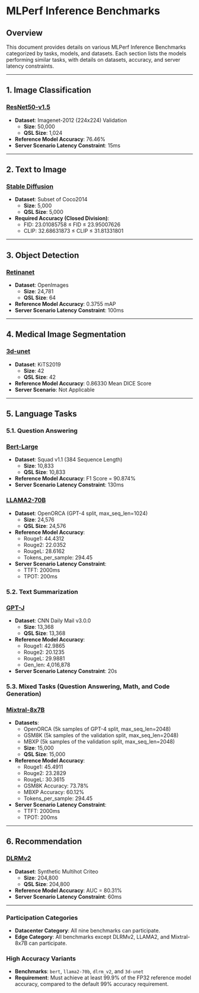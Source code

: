 # MLPerf Inference Benchmarks

## Overview
This document provides details on various MLPerf Inference Benchmarks categorized by tasks, models, and datasets. Each section lists the models performing similar tasks, with details on datasets, accuracy, and server latency constraints.

---

## 1. Image Classification
### [ResNet50-v1.5](image_classification/resnet50.md)
- **Dataset**: Imagenet-2012 (224x224) Validation
  - **Size**: 50,000
  - **QSL Size**: 1,024
- **Reference Model Accuracy**: 76.46%
- **Server Scenario Latency Constraint**: 15ms

---

## 2. Text to Image
### [Stable Diffusion](text_to_image/sdxl.md)
- **Dataset**: Subset of Coco2014
  - **Size**: 5,000
  - **QSL Size**: 5,000
- **Required Accuracy (Closed Division)**:
  - FID: 23.01085758 ≤ FID ≤ 23.95007626
  - CLIP: 32.68631873 ≤ CLIP ≤ 31.81331801

---

## 3. Object Detection
### [Retinanet](object_detection/retinanet.md)
- **Dataset**: OpenImages
  - **Size**: 24,781
  - **QSL Size**: 64
- **Reference Model Accuracy**: 0.3755 mAP
- **Server Scenario Latency Constraint**: 100ms

---

## 4. Medical Image Segmentation
### [3d-unet](medical_imaging/3d-unet.md)
- **Dataset**: KiTS2019
  - **Size**: 42
  - **QSL Size**: 42
- **Reference Model Accuracy**: 0.86330 Mean DICE Score
- **Server Scenario**: Not Applicable

---

## 5. Language Tasks

### 5.1. Question Answering

### [Bert-Large](language/bert.md)
- **Dataset**: Squad v1.1 (384 Sequence Length)
  - **Size**: 10,833
  - **QSL Size**: 10,833
- **Reference Model Accuracy**: F1 Score = 90.874%
- **Server Scenario Latency Constraint**: 130ms

### [LLAMA2-70B](language/llama2-70b.md)
- **Dataset**: OpenORCA (GPT-4 split, max_seq_len=1024)
  - **Size**: 24,576
  - **QSL Size**: 24,576
- **Reference Model Accuracy**:
  - Rouge1: 44.4312
  - Rouge2: 22.0352
  - RougeL: 28.6162
  - Tokens_per_sample: 294.45
- **Server Scenario Latency Constraint**:
  - TTFT: 2000ms
  - TPOT: 200ms

### 5.2. Text Summarization

### [GPT-J](language/gpt-j.md)
- **Dataset**: CNN Daily Mail v3.0.0
  - **Size**: 13,368
  - **QSL Size**: 13,368
- **Reference Model Accuracy**:
  - Rouge1: 42.9865
  - Rouge2: 20.1235
  - RougeL: 29.9881
  - Gen_len: 4,016,878
- **Server Scenario Latency Constraint**: 20s

### 5.3. Mixed Tasks (Question Answering, Math, and Code Generation)

### [Mixtral-8x7B](language/mixtral-8x7b.md)
- **Datasets**:
  - OpenORCA (5k samples of GPT-4 split, max_seq_len=2048)
  - GSM8K (5k samples of the validation split, max_seq_len=2048)
  - MBXP (5k samples of the validation split, max_seq_len=2048)
  - **Size**: 15,000
  - **QSL Size**: 15,000
- **Reference Model Accuracy**:
  - Rouge1: 45.4911
  - Rouge2: 23.2829
  - RougeL: 30.3615
  - GSM8K Accuracy: 73.78%
  - MBXP Accuracy: 60.12%
  - Tokens_per_sample: 294.45
- **Server Scenario Latency Constraint**:
  - TTFT: 2000ms
  - TPOT: 200ms

---

## 6. Recommendation
### [DLRMv2](recommendation/dlrm-v2.md)
- **Dataset**: Synthetic Multihot Criteo
  - **Size**: 204,800
  - **QSL Size**: 204,800
- **Reference Model Accuracy**: AUC = 80.31%
- **Server Scenario Latency Constraint**: 60ms

---

### Participation Categories
- **Datacenter Category**: All nine benchmarks can participate.
- **Edge Category**: All benchmarks except DLRMv2, LLAMA2, and Mixtral-8x7B can participate.

### High Accuracy Variants
- **Benchmarks**: `bert`, `llama2-70b`, `dlrm_v2`, and `3d-unet`
- **Requirement**: Must achieve at least 99.9% of the FP32 reference model accuracy, compared to the default 99% accuracy requirement.
